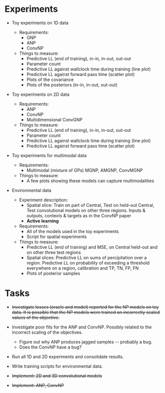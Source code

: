 # Experiments
- Toy experiments on 1D data
    - Requirements:
        - GNP
        - ANP
        - ConvNP
    - Things to measure:
        - Predictive LL (end of training), in-in, in-out, out-out
        - Parameter count
        - Predictive LL against wallclock time during training (line plot)
        - Predictive LL against forward pass time (scatter plot)
        - Plots of the covariance
        - Plots of the posteriors (in-in, in-out, out-out)


- Toy experiments on 2D data
    - Requirements:
        - ANP
        - ConvNP
        - Multidimensional ConvGNP
    - Things to measure:
        - Predictive LL (end of training), in-in, in-out, out-out
        - Parameter count
        - Predictive LL against wallclock time during training (line plot)
        - Predictive LL against forward pass time (scatter plot)


- Toy experiments for multimodal data
    - Requirements:
        - Multimodal (mixture of GPs) MGNP, AMGNP, ConvMGNP
    - Things to measure:
        - A few plots showing these models can capture multimodalities


- Environmental data
    - Experiment description:
        - Spatial slice: Train on part of Central, Test on held-out Central, Test convolutional models on other three regions. Inputs & outputs, contexts & targets as in the ConvNP paper
        - **Active learning**
    - Requirements:
        - All of the models used in the toy experiments
        - Script for spatial experiments
    - Things to measure:
        - Predictive LL (end of training) and MSE, on Central held-out and on other three test regions
        - Spatial slices: Predictive LL on sums of percipitation over a region. Predictive LL on probability of exceeding a threshold everywhere on a region, calibration and TP, TN, FP, FN
        - Plots of posterior samples


# Tasks
- ~~Investigate losses (oracle and model) reported for the NP models on toy data. It is possible that the NP models were trained on incorrectly scaled values of the objective.~~
- Investigate poor fits for the ANP and ConvNP. Possibly related to the incorrect scaling of the objectives.
    - Figure out why ANP produces jagged samples -- probably a bug.
    - Does the ConvNP have a bug?
- Run all 1D and 2D experiments and consolidate results.
- Write training scripts for environmental data.

- ~~Implement: 2D and 3D convolutional models~~
- ~~Implement: ANP, ConvNP~~

